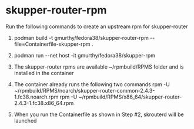 # skupper-router-rpm

Run the following commands to create an upstream rpm for skupper-router

1. podman build -t gmurthy/fedora38/skupper-router-rpm --file=Containerfile-skupper-rpm .
2. podman run --net host -it gmurthy/fedora38/skupper-rpm
3. The skupper-router rpms are available ~/rpmbuild/RPMS folder and is installed in the container

4. The container already runs the following two commands
  rpm -U ~/rpmbuild/RPMS/noarch/skupper-router-common-2.4.3-1.fc38.noarch.rpm
  rpm -U ~/rpmbuild/RPMS/x86_64/skupper-router-2.4.3-1.fc38.x86_64.rpm
5. When you run the Containerfile as shown in Step #2, skrouterd will be launched

